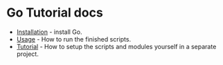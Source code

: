 # Go Tutorial docs

- [Installation](installation.md) - install Go.
- [Usage](usage.md) - How to run the finished scripts.
- [Tutorial](tutorial/) - How to setup the scripts and modules yourself in a separate project.
